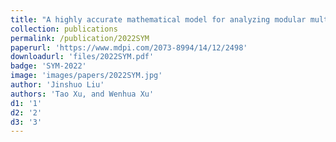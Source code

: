 ```yaml
---
title: "A highly accurate mathematical model for analyzing modular multilevel converters in transformer-less applications"
collection: publications
permalink: /publication/2022SYM
paperurl: 'https://www.mdpi.com/2073-8994/14/12/2498'
downloadurl: 'files/2022SYM.pdf'
badge: 'SYM-2022'
image: 'images/papers/2022SYM.jpg'
author: 'Jinshuo Liu'
authors: 'Tao Xu, and Wenhua Xu'
d1: '1'
d2: '2'
d3: '3'
---
```


